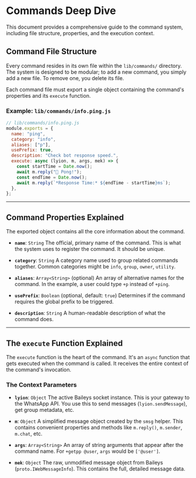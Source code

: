 # Commands Deep Dive

This document provides a comprehensive guide to the command system, including file structure, properties, and the execution context.

## Command File Structure

Every command resides in its own file within the `lib/commands/` directory. The system is designed to be modular; to add a new command, you simply add a new file. To remove one, you delete its file.

Each command file must export a single object containing the command's properties and its `execute` function.

### Example: `lib/commands/info.ping.js`

```javascript
// lib/commands/info.ping.js
module.exports = {
  name: "ping",
  category: "info",
  aliases: ["p"],
  usePrefix: true,
  description: "Check bot response speed.",
  execute: async (lyion, m, args, mek) => {
    const startTime = Date.now();
    await m.reply("🏓 Pong!");
    const endTime = Date.now();
    await m.reply(`*Response Time:* ${endTime - startTime}ms`);
  },
};
```

---

## Command Properties Explained

The exported object contains all the core information about the command.

- **`name`**: `String`
  The official, primary name of the command. This is what the system uses to register the command. It should be unique.

- **`category`**: `String`
  A category name used to group related commands together. Common categories might be `info`, `group`, `owner`, `utility`.

- **`aliases`**: `Array<String>` (optional)
  An array of alternative names for the command. In the example, a user could type `+p` instead of `+ping`.

- **`usePrefix`**: `Boolean` (optional, default: `true`)
  Determines if the command requires the global prefix to be triggered.

- **`description`**: `String`
  A human-readable description of what the command does.

---

## The `execute` Function Explained

The `execute` function is the heart of the command. It's an `async` function that gets executed when the command is called. It receives the entire context of the command's invocation.

### The Context Parameters

- **`lyion`**: `Object`
  The active Baileys socket instance. This is your gateway to the WhatsApp API. You use this to send messages (`lyion.sendMessage`), get group metadata, etc.

- **`m`**: `Object`
  A simplified message object created by the `smsg` helper. This contains convenient properties and methods like `m.reply()`, `m.sender`, `m.chat`, etc.

- **`args`**: `Array<String>`
  An array of string arguments that appear after the command name. For `+getpp @user`, `args` would be `['@user']`.

- **`mek`**: `Object`
  The raw, unmodified message object from Baileys (`proto.IWebMessageInfo`). This contains the full, detailed message data.
